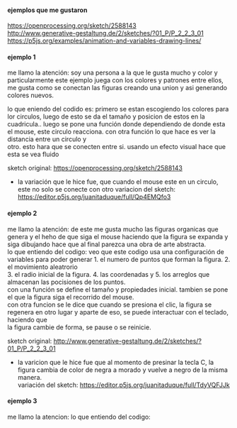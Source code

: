 #### ejemplos que me gustaron  
https://openprocessing.org/sketch/2588143  
http://www.generative-gestaltung.de/2/sketches/?01_P/P_2_2_3_01  
https://p5js.org/examples/animation-and-variables-drawing-lines/  

#### ejemplo 1  
me llamo la atención: soy una persona a la que le gusta mucho y color y particularmente este ejemplo juega con los colores y patrones entre ellos, me gusta como se conectan las figuras creando una union y asi generando colores nuevos.

lo que eniendo del codido es: primero se estan escogiendo los colores para lor circulos, luego de esto se da el tamaño y posicion de estos en la cuadricula.. 
luego se pone una función donde dependiendo de donde esta el mouse, este circulo reacciona. con otra función lo que hace es ver la distancia entre un circulo y  
otro. esto hara que se conecten entre si. usando un efecto visual hace que esta se vea fluido  

sketch original: https://openprocessing.org/sketch/2588143   
- la variación que le hice fue, que cuando el mouse este en un circulo, este no solo se conecte con otro
variacion del sketch: https://editor.p5js.org/juanitaduque/full/Qp4EMQfo3    

#### ejemplo 2  
me llamo la atención:  de este me gusta mucho las figuras organicas que genera y el heho de que siga el mouse haciendo que la figura se expanda y siga dibujando hace que al final parezca una obra de arte abstracta.  
lo que entiendo del codigo:  veo que este codigo usa una configuración de variables para poder generar 1. el numero de puntos que forman la figura. 2. el movimiento aleatrorio  
3. el radio inicial de la figura. 4. las coordenadas y 5. los arreglos que almacenan las pocisiones de los puntos.  
con una función se define el tamaño y propiedades inicial. tambien se pone el que la figura siga el recorrido del mouse.  
con otra funcion se le dice que cuando se presiona el clic, la figura se regenera en otro lugar y aparte de eso, se puede interactuar con el teclado, haciendo que   
la figura cambie de forma, se pause o se reinicie.  

sketch original: http://www.generative-gestaltung.de/2/sketches/?01_P/P_2_2_3_01  
- la varicion que le hice fue que al momento de presinar la tecla C, la figura cambia de color de negra a morado y vuelve a negro de la misma manera.  
variación del sketch: https://editor.p5js.org/juanitaduque/full/TdyVQFJJk  

#### ejemplo 3  
me llamo la atencion: 
lo que entiendo del codigo: 







